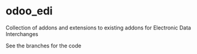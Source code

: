 # odoo_edi
Collection of addons and extensions to existing addons for Electronic Data Interchanges

See the branches for the code
